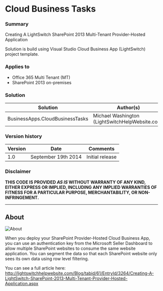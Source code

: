 ﻿# Cloud Business Tasks #

### Summary ###
Creating A LightSwitch SharePoint 2013 Multi-Tenant Provider-Hosted Application

Solution is build using Visual Studio Cloud Business App (LightSwitch) project template.

### Applies to ###
-  Office 365 Multi Tenant (MT)
-  SharePoint 2013 on-premises

### Solution ###
Solution | Author(s)
---------|----------
BusinessApps.CloudBusinessTasks | Michael Washington (LightSwitchHelpWebsite.com)

### Version history ###
Version  | Date | Comments
---------|------|---------
1.0  | September 19th 2014 | Initial release

### Disclaimer ###
**THIS CODE IS PROVIDED *AS IS* WITHOUT WARRANTY OF ANY KIND, EITHER EXPRESS OR IMPLIED, INCLUDING ANY IMPLIED WARRANTIES OF FITNESS FOR A PARTICULAR PURPOSE, MERCHANTABILITY, OR NON-INFRINGEMENT.**

----------

## About ##
![About](http://http://lightswitchhelpwebsite.com/Portals/0/Blog/Files/1/3264/Windows-Live-Writer-Creating-A-LightSwitch-SharePoint-2013-M_DF28-image_6ef8cd5b-93b2-4d42-ada6-2f46de56d6ff.png)

When you deploy your SharePoint Provider-Hosted Cloud Business App, you can use an authentication key from the Microsoft Seller Dashboard to allow multiple SharePoint websites to consume the same website application. You can segment the data so that each SharePoint website only sees its own data using row level filtering.

You can see a full article here:
http://lightswitchhelpwebsite.com/Blog/tabid/61/EntryId/3264/Creating-A-LightSwitch-SharePoint-2013-Multi-Tenant-Provider-Hosted-Application.aspx